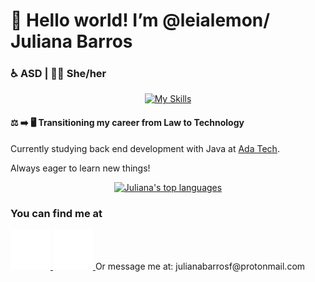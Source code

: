 # 👋 Hello world! I’m @leialemon/ Juliana Barros
### ♿ ASD | 👩‍💻 She/her
<p align="center" display="block">
  <a href="https://skillicons.dev" rel="noopener">
    <img src="https://skillicons.dev/icons?i=html,css,java,spring,postman,postgres,c,py,bash,git,linux,ubuntu,mint,idea,neovim" alt="My Skills">
  </a>
</p> 
<p align="left">
  <h4> ⚖️ ➡️ 🖥️ Transitioning my career from Law to Technology </h4>
 Currently studying back end development with Java at <a href="https://ada.tech/" rel="noopener">Ada Tech</a>.
  
 Always eager to learn new things! 
</p> 

<!--<p align="center">
  <a href="https://github.com/anuraghazra/github-readme-stats" rel="noopener">
    <img src="https://github-readme-stats.vercel.app/api?username=leialemon&show_icons=true&theme=omni" alt="Juliana's GitHub stats">
  </a>
</p> -->
 
<p align="center">
  <a href="https://github.com/anuraghazra/github-readme-stats" rel="noopener">
    <img src="https://github-readme-stats.vercel.app/api/top-langs/?username=leialemon&theme=omni" alt="Juliana's top languages">
  </a>  
</p>


### You can find me at
<a href="https://www.linkedin.com/in/juliana-de-barros/" rel="noopener">
  <img src="https://raw.githubusercontent.com/CLorant/readme-social-icons/main/large/light/linkedin.svg">
</a>
<a href="https://www.discordapp.com/users/leialemon" rel="noopener">
  <img src="https://raw.githubusercontent.com/CLorant/readme-social-icons/main/large/light/discord.svg">
</a>
Or message me at: julianabarrosf@protonmail.com

<!---
leialemon/leialemon is a ✨ special ✨ repository because its `README.md` (this file) appears on your GitHub profile.
You can click the Preview link to take a look at your changes.
--->

